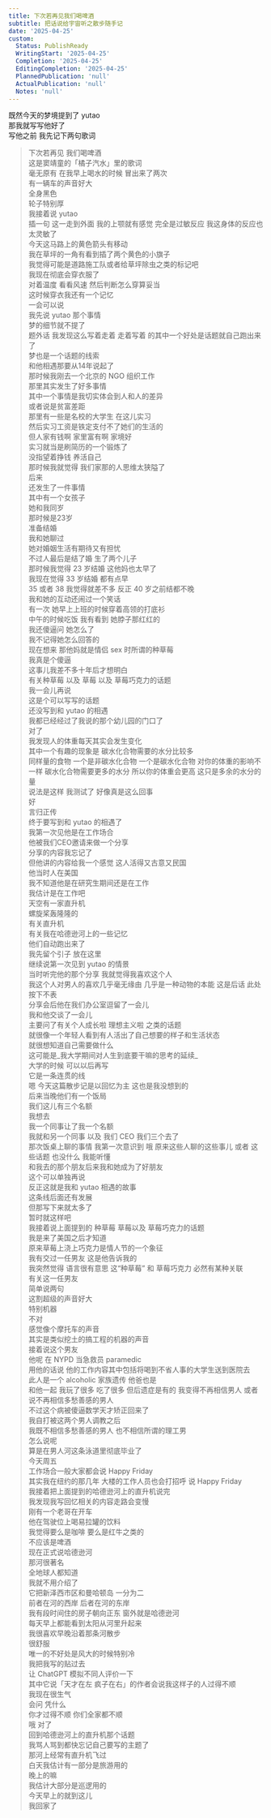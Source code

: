 ```yaml
---
title: 下次若再见我们喝啤酒
subtitle: 把话说给宇宙听之散步随手记
date: '2025-04-25'
custom:
  Status: PublishReady
  WritingStart: '2025-04-25'
  Completion: '2025-04-25'
  EditingCompletion: '2025-04-25'
  PlannedPublication: 'null'
  ActualPublication: 'null'
  Notes: 'null'
---    
```

既然今天的梦境提到了 yutao  
那我就写写他好了    
写他之前 我先记下两句歌词    
> 下次若再见 我们喝啤酒  
> 这是窦靖童的「橘子汽水」里的歌词  
> 毫无原有 在我早上喝水的时候 冒出来了两次     
有一辆车的声音好大  
全身黑色  
轮子特别厚    
我接着说 yutao  
插一句 这一走到外面 我的上颚就有感觉 完全是过敏反应 我这身体的反应也太灵敏了     
今天这马路上的黄色箭头有移动  
我在草坪的一角有看到插了两个黄色的小旗子  
我觉得可能是道路施工队或者给草坪除虫之类的标记吧    
我现在彻底会穿衣服了  
对着温度 看看风速 然后判断怎么穿算妥当    
这时候穿衣我还有一个记忆  
一会可以说  
我先说 yutao 那个事情    
梦的细节就不提了  
题外话 我发现这么写着走着 走着写着 的其中一个好处是话题就自己跑出来了  
梦也是一个话题的线索  
和他相遇那要从14年说起了    
那时候我刚去一个北京的 NGO 组织工作  
那里其实发生了好多事情  
其中一个事情是我切实体会到人和人的差异  
或者说是贫富差距  
那里有一些是名校的大学生 在这儿实习  
然后实习工资是铁定支付不了她们的生活的  
但人家有钱啊 家里富有啊 家境好  
实习就当是刷简历的一个锻炼了  
没指望着挣钱 养活自己  
那时候我就觉得 我们家那的人思维太狭隘了    
后来  
还发生了一件事情  
其中有一个女孩子  
她和我同岁  
那时候是23岁  
准备结婚  
我和她聊过  
她对婚姻生活有期待又有担忧  
不过人最后是结了婚 生了两个儿子    
那时候我觉得 23 岁结婚 这他妈也太早了  
我现在觉得 33 岁结婚 都有点早  
35 或者 38 我觉得就差不多 反正 40 岁之前结都不晚    
我和她的互动还闹过一个笑话  
有一次 她早上上班的时候穿着高领的打底衫  
中午的时候吃饭 我有看到 她脖子那红红的  
我还傻逼问 她怎么了  
我不记得她怎么回答的  
现在想来 那他妈就是情侣 sex 时所谓的种草莓  
我真是个傻逼  
这事儿我差不多十年后才想明白    
有关种草莓 以及 草莓 以及 草莓巧克力的话题  
我一会儿再说  
这是个可以写写的话题    
还没写到和 yutao 的相遇  
我都已经经过了我说的那个幼儿园的门口了    
对了  
我发现人的体重每天其实会发生变化  
其中一个有趣的现象是 碳水化合物需要的水分比较多  
同样量的食物 一个是非碳水化合物 一个是碳水化合物 对你的体重的影响不一样 碳水化合物需要更多的水分 所以你的体重会更高 这只是多余的水分的量  
说法是这样 我测试了 好像真是这么回事    
好  
言归正传  
终于要写到和 yutao 的相遇了  
我第一次见他是在工作场合  
他被我们CEO邀请来做一个分享  
分享的内容我忘记了  
但他讲的内容给我一个感觉 这人活得又古意又民国    
他当时人在美国  
我不知道他是在研究生期间还是在工作  
我估计是在工作吧    
天空有一家直升机  
螺旋桨轰隆隆的    
有关直升机  
有关我在哈德逊河上的一些记忆  
他们自动跑出来了  
我先留个引子 放在这里    
继续说第一次见到 yutao 的情景  
当时听完他的那个分享 我就觉得我喜欢这个人  
我这个人对男人的喜欢几乎毫无缘由 几乎是一种动物的本能 这是后话 此处按下不表  
分享会后他在我们办公室逗留了一会儿  
我和他交谈了一会儿  
主要问了有关个人成长啦 理想主义啦 之类的话题  
就很像一个年轻人看到有人活出了自己想要的样子和生活状态  
就很想知道自己需要做什么  
这可能是\_我大学期间对人生到底要干嘛的思考的延续\_  
大学的时候 可以以后再写  
它是一条连贯的线    
嗯 今天这篇散步记是以回忆为主 这也是我没想到的    
后来当晚他们有一个饭局  
我们这儿有三个名额  
我想去  
我一个同事让了我一个名额  
我就和另一个同事 以及 我们 CEO 我们三个去了  
那次饭桌上聊的事情 我第一次意识到 哦 原来这些人聊的这些事儿 或者 这些话题 也没什么 我能听懂  
和我去的那个朋友后来我和她成为了好朋友  
这个可以单独再说  
反正这就是我和 yutao 相遇的故事  
这条线后面还有发展  
但那写下来就太多了  
暂时就这样吧    
我接着说上面提到的 种草莓 草莓以及 草莓巧克力的话题  
我是来了美国之后才知道  
原来草莓上浇上巧克力是情人节的一个象征  
我有交过一任男友 这是他告诉我的  
我突然觉得 语言很有意思 这“种草莓” 和 草莓巧克力 必然有某种关联    
有关这一任男友  
简单说两句    
这割超级的声音好大  
特别机器  
不对  
感觉像个摩托车的声音  
其实是类似挖土的搞工程的机器的声音    
接着说这个男友  
他呢 在 NYPD 当急救员 paramedic  
用他的话说 他的工作内容其中包括将喝到不省人事的大学生送到医院去  
此人是一个 alcoholic 家族遗传 他爸也是  
和他一起 我玩了很多 吃了很多 但后遗症是有的 我变得不再相信男人 或者说不再相信多愁善感的男人  
不过这个病被傻逼数学天才矫正回来了  
我自打被这两个男人调教之后  
我既不相信多愁善感的男人 也不相信所谓的理工男  
怎么说呢  
算是在男人河这条泳道里彻底毕业了    
今天周五  
工作场合一般大家都会说 Happy Friday  
其实我在纽约的那几年 大楼的工作人员也会打招呼 说 Happy Friday    
我接着把上面提到的哈德逊河上的直升机说完  
我发现我写回忆相关的内容走路会变慢    
刚有一个老哥在开车  
他在驾驶位上喝易拉罐的饮料  
我觉得要么是咖啡 要么是红牛之类的  
不应该是啤酒    
现在正式说哈德逊河  
那河很著名  
全地球人都知道  
我就不用介绍了  
它把新泽西市区和曼哈顿岛 一分为二  
前者在河的西岸 后者在河的东岸  
我有段时间住的房子朝向正东 窗外就是哈德逊河  
每天早上都能看到太阳从河里升起来    
我很喜欢早晚沿着那条河散步  
很舒服  
唯一的不好处是风大的时候特别冷    
我把我写的贴过去  
让 ChatGPT 模拟不同人评价一下  
其中它说「天才在左 疯子在右」的作者会说我这样子的人过得不顺  
我现在很生气  
会问 凭什么  
你才过得不顺 你们全家都不顺     
哦 对了  
回到哈德逊河上的直升机那个话题  
我骂人骂到都快忘记自己要写的主题了  
那河上经常有直升机飞过  
白天我估计有一部分是旅游用的  
晚上的嘛  
我估计大部分是巡逻用的    
今天早上的就到这儿  
我回家了    

